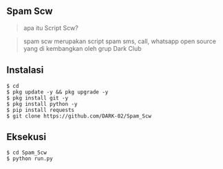 ## Spam Scw
> apa itu Script Scw?

> spam scw merupakan script spam sms, call, whatsapp open source yang di kembangkan oleh grup Dark Club

## Instalasi
```
$ cd
$ pkg update -y && pkg upgrade -y
$ pkg install git -y
$ pkg install python -y
$ pip install requests
$ git clone https://github.com/DARK-02/Spam_Scw
```
## Eksekusi
```python3
$ cd Spam_Scw
$ python run.py
```
